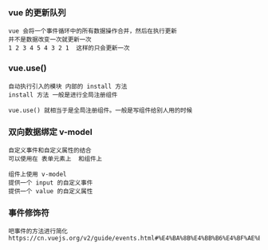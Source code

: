 ### vue 的更新队列
```
vue 会将一个事件循环中的所有数据操作合并，然后在执行更新
并不是数据改变一次就更新一次
1 2 3 4 5 4 3 2 1  这样的只会更新一次
```

### vue.use()
```
自动执行引入的模块 内部的 install 方法
install 方法 一般是进行全局注册组件

vue.use() 就相当于是全局注册组件。一般是写组件给别人用的时候
```

### 双向数据绑定 v-model
```
自定义事件和自定义属性的结合
可以使用在 表单元素上  和组件上

组件上使用 v-model
提供一个 input 的自定义事件
提供一个 value 的自定义属性
```  

### 事件修饰符
```
吧事件的方法进行简化
https://cn.vuejs.org/v2/guide/events.html#%E4%BA%8B%E4%BB%B6%E4%BF%AE%E9%A5%B0%E7%AC%A6
```  